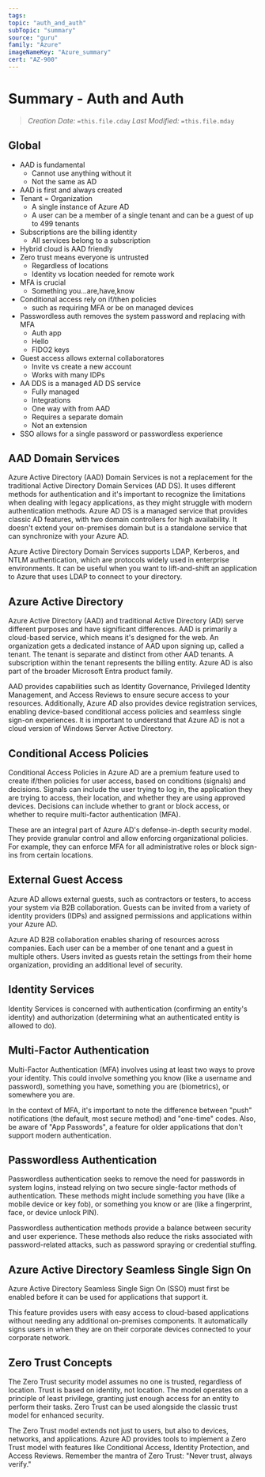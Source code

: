 ```yaml
---
tags:
topic: "auth_and_auth"
subTopic: "summary"
source: "guru"
family: "Azure"
imageNameKey: "Azure_summary"
cert: "AZ-900"
---
```

# Summary - Auth and Auth
> *Creation Date:* `=this.file.cday`
> *Last Modified:* `=this.file.mday`

## Global

- AAD is fundamental
	- Cannot use anything without it
	- Not the same as AD
- AAD is first and always created
- Tenant = Organization
	- A single instance of Azure AD
	- A user can be a member of a single tenant and can be a guest of up to 499 tenants
- Subscriptions are the billing identity
	- All services belong to a subscription
- Hybrid cloud is AAD friendly
- Zero trust means everyone is untrusted
	- Regardless of locations
	- Identity vs location needed for remote work
- MFA is crucial
	- Something you...are,have,know
- Conditional access rely on if/then policies
	- such as requiring MFA or be on managed devices
- Passwordless auth removes the system password and replacing with MFA
	- Auth app
	- Hello
	- FIDO2 keys
- Guest access allows external collaboratores
	- Invite vs create a new account
	- Works with many IDPs
- AA DDS is a managed AD DS service
	- Fully managed
	- Integrations
	- One way with from AAD
	- Requires a separate domain
	- Not an extension
- SSO allows for a single password or passwordless experience
## AAD Domain Services

Azure Active Directory (AAD) Domain Services is not a replacement for the traditional Active Directory Domain Services (AD DS). It uses different methods for authentication and it's important to recognize the limitations when dealing with legacy applications, as they might struggle with modern authentication methods. Azure AD DS is a managed service that provides classic AD features, with two domain controllers for high availability. It doesn't extend your on-premises domain but is a standalone service that can synchronize with your Azure AD.

Azure Active Directory Domain Services supports LDAP, Kerberos, and NTLM authentication, which are protocols widely used in enterprise environments. It can be useful when you want to lift-and-shift an application to Azure that uses LDAP to connect to your directory.

## Azure Active Directory

Azure Active Directory (AAD) and traditional Active Directory (AD) serve different purposes and have significant differences. AAD is primarily a cloud-based service, which means it's designed for the web. An organization gets a dedicated instance of AAD upon signing up, called a tenant. The tenant is separate and distinct from other AAD tenants. A subscription within the tenant represents the billing entity. Azure AD is also part of the broader Microsoft Entra product family.

AAD provides capabilities such as Identity Governance, Privileged Identity Management, and Access Reviews to ensure secure access to your resources. Additionally, Azure AD also provides device registration services, enabling device-based conditional access policies and seamless single sign-on experiences. It is important to understand that Azure AD is not a cloud version of Windows Server Active Directory.

## Conditional Access Policies

Conditional Access Policies in Azure AD are a premium feature used to create if/then policies for user access, based on conditions (signals) and decisions. Signals can include the user trying to log in, the application they are trying to access, their location, and whether they are using approved devices. Decisions can include whether to grant or block access, or whether to require multi-factor authentication (MFA).

These are an integral part of Azure AD's defense-in-depth security model. They provide granular control and allow enforcing organizational policies. For example, they can enforce MFA for all administrative roles or block sign-ins from certain locations.

## External Guest Access

Azure AD allows external guests, such as contractors or testers, to access your system via B2B collaboration. Guests can be invited from a variety of identity providers (IDPs) and assigned permissions and applications within your Azure AD.

Azure AD B2B collaboration enables sharing of resources across companies. Each user can be a member of one tenant and a guest in multiple others. Users invited as guests retain the settings from their home organization, providing an additional level of security.

## Identity Services

Identity Services is concerned with authentication (confirming an entity's identity) and authorization (determining what an authenticated entity is allowed to do).

## Multi-Factor Authentication

Multi-Factor Authentication (MFA) involves using at least two ways to prove your identity. This could involve something you know (like a username and password), something you have, something you are (biometrics), or somewhere you are.

In the context of MFA, it's important to note the difference between "push" notifications (the default, most secure method) and "one-time" codes. Also, be aware of "App Passwords", a feature for older applications that don't support modern authentication.

## Passwordless Authentication

Passwordless authentication seeks to remove the need for passwords in system logins, instead relying on two secure single-factor methods of authentication. These methods might include something you have (like a mobile device or key fob), or something you know or are (like a fingerprint, face, or device unlock PIN).

Passwordless authentication methods provide a balance between security and user experience. These methods also reduce the risks associated with password-related attacks, such as password spraying or credential stuffing.

## Azure Active Directory Seamless Single Sign On

Azure Active Directory Seamless Single Sign On (SSO) must first be enabled before it can be used for applications that support it.

This feature provides users with easy access to cloud-based applications without needing any additional on-premises components. It automatically signs users in when they are on their corporate devices connected to your corporate network.

## Zero Trust Concepts

The Zero Trust security model assumes no one is trusted, regardless of location. Trust is based on identity, not location. The model operates on a principle of least privilege, granting just enough access for an entity to perform their tasks. Zero Trust can be used alongside the classic trust model for enhanced security.

The Zero Trust model extends not just to users, but also to devices, networks, and applications. Azure AD provides tools to implement a Zero Trust model with features like Conditional Access, Identity Protection, and Access Reviews. Remember the mantra of Zero Trust: "Never trust, always verify."